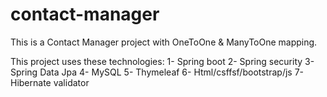 # contact-manager
This is a Contact Manager project with OneToOne & ManyToOne mapping.


This project uses these technologies:
1- Spring boot
2- Spring security
3- Spring Data Jpa
4- MySQL
5- Thymeleaf
6- Html/csffsf/bootstrap/js
7- Hibernate validator


















